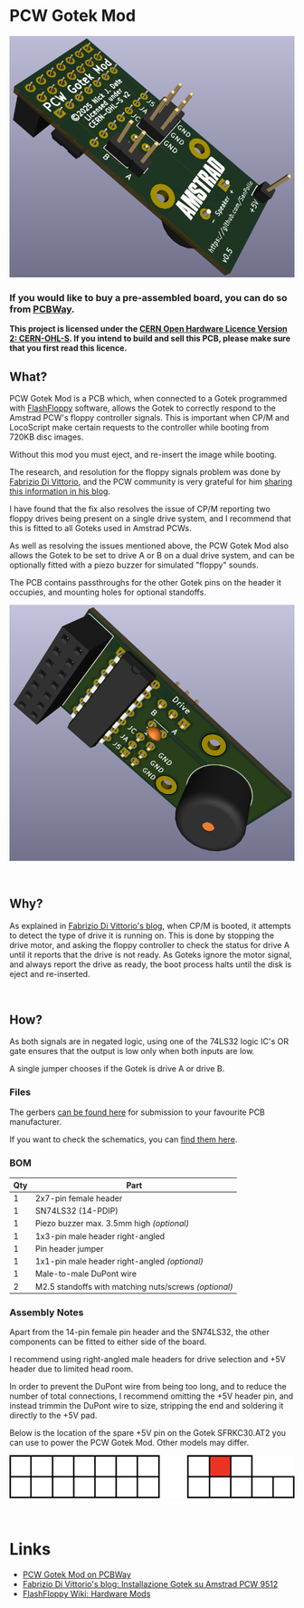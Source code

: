 # PCW Gotek Mod

![image](images/render01.png)

### If you would like to buy a pre-assembled board, you can do so from [PCBWay](https://www.pcbway.com/project/shareproject/PCW_Gotek_Mod_c2c73485.html).

**This project is licensed under the [CERN Open Hardware Licence Version 2: CERN-OHL-S](https://opensource.org/license/cern-ohl-s). If you intend to build and sell this PCB, please make sure that you first read this licence.**

## What?

PCW Gotek Mod is a PCB which, when connected to a Gotek programmed with [FlashFloppy](https://github.com/keirf/FlashFloppy) software, allows the Gotek to correctly respond to the Amstrad PCW's floppy controller signals. This is important when CP/M and LocoScript make certain requests to the controller while booting from 720KB disc images.

Without this mod you must eject, and re-insert the image while booting.

The research, and resolution for the floppy signals problem was done by [Fabrizio Di Vittorio](https://github.com/fdivitto), and the PCW community is very grateful for him [sharing this information in his blog](https://fabriziodivittorio.blogspot.com/2018/05/installazione-gotek-su-amstrad-pcw-9512.html).

I have found that the fix also resolves the issue of CP/M reporting two floppy drives being present on a single drive system, and I recommend that this is fitted to all Goteks used in Amstrad PCWs.

As well as resolving the issues mentioned above, the PCW Gotek Mod also allows the Gotek to be set to drive A or B on a dual drive system, and can be optionally fitted with a piezo buzzer for simulated "floppy" sounds.

The PCB contains passthroughs for the other Gotek pins on the header it occupies, and mounting holes for optional standoffs.

![image](images/render02.png)

<br>

## Why?

As explained in [Fabrizio Di Vittorio's blog](https://fabriziodivittorio.blogspot.com/2018/05/installazione-gotek-su-amstrad-pcw-9512.html), when CP/M is booted, it attempts to detect the type of drive it is running on. This is done by stopping the drive motor, and asking the floppy controller to check the status for drive A until it reports that the drive is not ready. As Goteks ignore the motor signal, and always report the drive as ready, the boot process halts until the disk is eject and re-inserted.

<br>

## How?

As both signals are in negated logic, using one of the 74LS32 logic IC's OR gate ensures that the output is low only when both inputs are low.

A single jumper chooses if the Gotek is drive A or drive B.

### Files

The gerbers [can be found here](gerbers/PCWGotekMod0.6.zip) for submission to your favourite PCB manufacturer.

If you want to check the schematics, you can [find them here](schematics/PCWGotekMod0.6.kicad_sch).

### BOM

| Qty | Part                                                |
| --- | --------------------------------------------------- |
|  1  | 2x7-pin female header                               |
|  1  | SN74LS32 (14-PDIP)                                  |
|  1  | Piezo buzzer max. 3.5mm high *(optional)*             |
|  1  | 1x3-pin male header right-angled                    |
|  1  | Pin header jumper                                   |
|  1  | 1x1-pin male header right-angled *(optional)*         |
|  1  | Male-to-male DuPont wire                            |
|  2  | M2.5 standoffs with matching nuts/screws *(optional)* |

### Assembly Notes

Apart from the 14-pin female pin header and the SN74LS32, the other components can be fitted to either side of the board.

I recommend using right-angled male headers for drive selection and +5V header due to limited head room.

In order to prevent the DuPont wire from being too long, and to reduce the number of total connections, I recommend omitting the +5V header pin, and instead trimmin the DuPont wire to size, stripping the end and soldering it directly to the +5V pad.

Below is the location of the spare +5V pin on the Gotek SFRKC30.AT2 you can use to power the PCW Gotek Mod. Other models may differ.

![image](images/headers.png)

<br>

# Links

* [PCW Gotek Mod on PCBWay](https://www.pcbway.com/project/shareproject/PCW_Gotek_Mod_c2c73485.html)
* [Fabrizio Di Vittorio's blog: Installazione Gotek su Amstrad PCW 9512](https://fabriziodivittorio.blogspot.com/2018/05/installazione-gotek-su-amstrad-pcw-9512.html)
* [FlashFloppy Wiki: Hardware Mods](https://github.com/keirf/flashfloppy/wiki/Hardware-Mods)